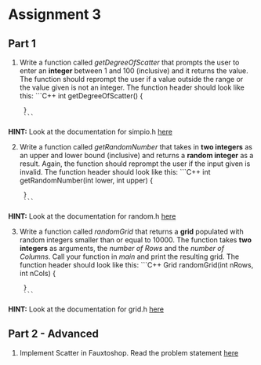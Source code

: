 # Assignment 3

## Part 1

1. Write a function called *getDegreeOfScatter* that prompts the user to enter an **integer** between 1 and 100 (inclusive) and it returns the value. The function should reprompt the user if a value outside the range or the value given is not an integer. The function header should look like this:
        ```C++
        int getDegreeOfScatter() {
        
        }
        ```
**HINT:** Look at the documentation for simpio.h [here](http://stanford.edu/~stepp/cppdoc/simpio.html)
        
2. Write a function called *getRandomNumber* that takes in **two integers** as an upper and lower bound (inclusive) and returns a **random integer** as a result. Again, the function should reprompt the user if the input given is invalid.
The function header should look like this:
        ```C++
        int getRandomNumber(int lower, int upper) {
        
        }
        ```

**HINT:** Look at the documentation for random.h [here](http://stanford.edu/~stepp/cppdoc/random.html)

3. Write a function called *randomGrid* that returns a **grid** populated with random integers smaller than or equal to 10000. The function takes **two integers** as arguments, the *number of Rows* and the *number of Columns*. Call your function in *main* and print the resulting grid. The function header should look like this:
        ```C++
        Grid<int> randomGrid(int nRows, int nCols) {
        
        }
        ```

**HINT:** Look at the documentation for grid.h [here](http://stanford.edu/~stepp/cppdoc/Grid-class.html)

## Part 2 - Advanced

1. Implement Scatter in Fauxtoshop. Read the problem statement [here](https://github.com/cadtexas/fa17-cplusplus/blob/master/workshops/workshop4/Fauxtoshop.pdf)
 
